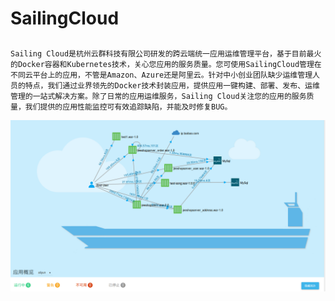 # SailingCloud


 ##
    Sailing Cloud是杭州云群科技有限公司研发的跨云端统一应用运维管理平台，基于目前最火的Docker容器和Kubernetes技术，关心您应用的服务质量。您可使用SailingCloud管理在不同云平台上的应用，不管是Amazon、Azure还是阿里云。针对中小创业团队缺少运维管理人员的特点，我们通过业界领先的Docker技术封装应用，提供应用一键构建、部署、发布、运维管理的一站式解决方案。除了日常的应用运维服务，Sailing Cloud关注您的应用的服务质量，我们提供的应用性能监控可有效追踪缺陷，并能及时修复BUG。 
    
    
    
   ![](011.png)
    